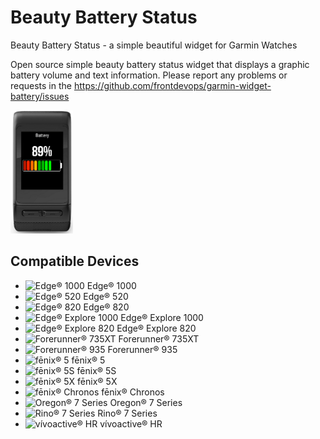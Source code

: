 # Beauty Battery Status
Beauty Battery Status - a simple beautiful widget for Garmin Watches

Open source simple beauty battery status widget that displays a graphic battery volume and text information.
Please report any problems or requests in the https://github.com/frontdevops/garmin-widget-battery/issues

<img src="https://raw.githubusercontent.com/frontdevops/garmin-widget-battery/master/store/vivoactivehr.png" width="100">



## Compatible Devices
<ul class="list-unstyled top-m"> <li> <img src="https://static.garmincdn.com/de/products/010-01161-01/g/cf-sm.jpg" alt="Edge® 1000"/> <span>Edge® 1000</span> </li> <li> <img src="https://static.garmincdn.com/en/products/010-01368-00/v/cf-sm.jpg" alt="Edge® 520"/> <span>Edge® 520</span> </li> <li> <img src="https://static.garmincdn.com/en/products/010-01626-00/g/cf-sm.jpg" alt="Edge® 820"/> <span>Edge® 820</span> </li> <li> <img src="https://static.garmincdn.com/en/products/010-01527-00/g/cf-sm.jpg" alt="Edge® Explore 1000"/> <span>Edge® Explore 1000</span> </li> <li> <img src="https://static.garmincdn.com/en/products/010-01626-02/g/cf-sm.jpg" alt="Edge® Explore 820"/> <span>Edge® Explore 820</span> </li> <li> <img src="https://static.garmincdn.com/en/products/010-01614-00/v/cf-sm.jpg" alt="Forerunner® 735XT"/> <span>Forerunner® 735XT</span> </li> <li> <img src="https://static.garmincdn.com/en/products/010-01746-00/v/cf-sm.jpg" alt="Forerunner® 935"/> <span>Forerunner® 935</span> </li> <li> <img src="https://static.garmincdn.com/en/products/010-01688-00/v/cf-sm.jpg" alt="fēnix® 5"/> <span>fēnix® 5</span> </li> <li> <img src="https://static.garmincdn.com/en/products/010-01685-00/v/cf-md.jpg" alt="fēnix® 5S"/> <span>fēnix® 5S</span> </li> <li> <img src="https://static.garmincdn.com/en/products/010-01733-00/v/cf-md.jpg" alt="fēnix® 5X"/> <span>fēnix® 5X</span> </li> <li> <img src="https://static.garmincdn.com/en/products/010-01957-00/v/cf-sm.jpg" alt="fēnix® Chronos"/> <span>fēnix® Chronos</span> </li> <li> <img src="https://static.garmincdn.com/en/products/010-01672-20/g/cf-sm.jpg" alt="Oregon® 7 Series"/> <span>Oregon® 7 Series</span> </li> <li> <img src="https://static.garmincdn.com/en/products/010-01958-01/g/cf-sm.jpg" alt="Rino® 7 Series"/> <span>Rino® 7 Series</span> </li> <li> <img src="https://static.garmincdn.com/en/products/010-01605-03/g/cf-sm.jpg" alt="vívoactive® HR"/> <span>vívoactive® HR</span> </li> </ul>
